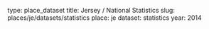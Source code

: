 type: place_dataset
title: Jersey / National Statistics
slug: places/je/datasets/statistics
place: je
dataset: statistics
year: 2014
